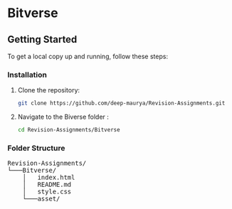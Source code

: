 # Bitverse 

## Getting Started

To get a local copy up and running, follow these steps:


### Installation

1. Clone the repository:
   ```bash
   git clone https://github.com/deep-maurya/Revision-Assignments.git

2. Navigate to the Biverse folder : 
   ```bash
   cd Revision-Assignments/Bitverse

### Folder Structure
<pre>
Revision-Assignments/
└───Bitverse/
    │   index.html
    │   README.md
    │   style.css
    └───asset/
</pre>


